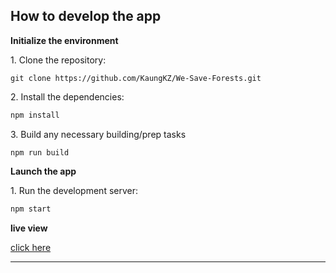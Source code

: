 ## How to develop the app

**Initialize the environment**

1\. Clone the repository:

```
git clone https://github.com/KaungKZ/We-Save-Forests.git
```

2\. Install the dependencies:

```bash
npm install
```

3\. Build any necessary building/prep tasks

```
npm run build
```

**Launch the app**

1\. Run the development server:

```bash
npm start
```

**live view**

[click here](https://wesaveforests.netlify.app/)

---
